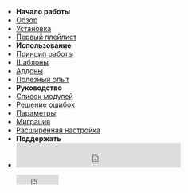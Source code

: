 - **Начало работы**
- [Обзор](/)
- [Установка](/install.md)
- [Первый плейлист](/first-playlist.md)
- **Использование**
- [Принцип работы](/details.md)
- [Шаблоны](/template.md)
- [Аддоны](/addon.md)
- [Полезный опыт](/best-practices.md)
- **Руководство**
- [Список модулей](/reference/index.md)
- [Решение ошибок](/errors.md)
- [Параметры](/config.md)
- [Миграция](/migrate2.md)
- [Расширенная настройка](/tuning.md)
- **Поддержать**
- <div style="display: flex;flex-direction: column;gap: 14px;"><iframe src="https://yoomoney.ru/quickpay/fundraise/button?billNumber=16VDH2J5QHV.241206&amp;" width="330" height="50" frameborder="0" allowtransparency="true" scrolling="no"></iframe> <iframe src="https://ghbtns.com/github-btn.html?user=chimildic&amp;repo=goofy&amp;type=star&amp;count=true" frameborder="0" scrolling="0" width="85" height="20" title="GitHub"></iframe></div>
